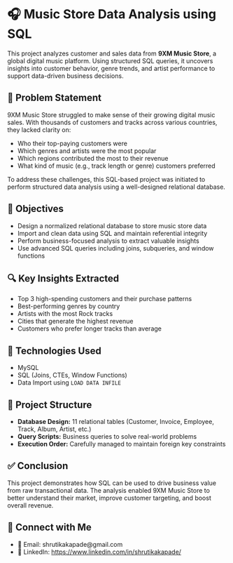 <h1>🎧 Music Store Data Analysis using SQL</h1>

<p>
  This project analyzes customer and sales data from <strong>9XM Music Store</strong>, a global digital music platform. 
  Using structured SQL queries, it uncovers insights into customer behavior, genre trends, and artist performance to support data-driven business decisions.
</p>

<h2>📌 Problem Statement</h2>
<p>
  9XM Music Store struggled to make sense of their growing digital music sales. With thousands of customers and tracks across various countries,
  they lacked clarity on:
</p>
<ul>
  <li>Who their top-paying customers were</li>
  <li>Which genres and artists were the most popular</li>
  <li>Which regions contributed the most to their revenue</li>
  <li>What kind of music (e.g., track length or genre) customers preferred</li>
</ul>
<p>
  To address these challenges, this SQL-based project was initiated to perform structured data analysis using a well-designed relational database.
</p>

<h2>🎯 Objectives</h2>
<ul>
  <li>Design a normalized relational database to store music store data</li>
  <li>Import and clean data using SQL and maintain referential integrity</li>
  <li>Perform business-focused analysis to extract valuable insights</li>
  <li>Use advanced SQL queries including joins, subqueries, and window functions</li>
</ul>

<h2>🔍 Key Insights Extracted</h2>
<ul>
  <li>Top 3 high-spending customers and their purchase patterns</li>
  <li>Best-performing genres by country</li>
  <li>Artists with the most Rock tracks</li>
  <li>Cities that generate the highest revenue</li>
  <li>Customers who prefer longer tracks than average</li>
</ul>

<h2>🧰 Technologies Used</h2>
<ul>
  <li>MySQL</li>
  <li>SQL (Joins, CTEs, Window Functions)</li>
  <li>Data Import using <code>LOAD DATA INFILE</code></li>
</ul>

<h2>📁 Project Structure</h2>
<ul>
  <li><strong>Database Design:</strong> 11 relational tables (Customer, Invoice, Employee, Track, Album, Artist, etc.)</li>
  <li><strong>Query Scripts:</strong> Business queries to solve real-world problems</li>
  <li><strong>Execution Order:</strong> Carefully managed to maintain foreign key constraints</li>
</ul>

<h2>✅ Conclusion</h2>
<p>
  This project demonstrates how SQL can be used to drive business value from raw transactional data. 
  The analysis enabled 9XM Music Store to better understand their market, improve customer targeting, and boost overall revenue.
</p>

<h2>🔗 Connect with Me</h2>
<ul>
  <li>📧 Email: shrutikakapade@gmail.com</li>
  <li>💼 LinkedIn: <a href="https://www.linkedin.com/in/shrutikakapade/" target="_blank">https://www.linkedin.com/in/shrutikakapade/</a></li>
</ul>
